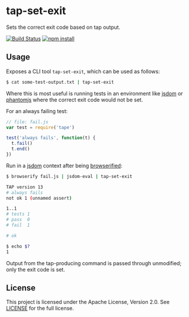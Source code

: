 # tap-set-exit

Sets the correct exit code based on tap output.

[![Build Status](http://img.shields.io/travis/urbanairship/tap-set-exit/master.svg?style=flat)](https://travis-ci.org/urbanairship/tap-set-exit)
[![npm install](http://img.shields.io/npm/dm/tap-set-exit.svg?style=flat)](https://www.npmjs.org/package/tap-set-exit)

## Usage

Exposes a CLI tool `tap-set-exit`, which can be used as follows:

```bash
$ cat some-test-output.txt | tap-set-exit
```

Where this is most useful is running tests in an environment like [jsdom][] or
[phantomjs][] where the correct exit code would not be set.

For an always failing test:

```javascript
// file: fail.js
var test = require('tape')

test('always fails', function(t) {
  t.fail()
  t.end()
})
```

Run in a [jsdom][] context after being [browserified][browserify]:

```bash
$ browserify fail.js | jsdom-eval | tap-set-exit

TAP version 13
# always fails 
not ok 1 (unnamed assert)

1..1
# tests 1
# pass  0
# fail  1

# ok

$ echo $?
1
```

Output from the tap-producing command is passed through unmodified; only the
exit code is set.

## License

This project is licensed under the Apache License, Version 2.0. See
[LICENSE][license] for the full license.

[license]: ./LICENSE
[jsdom]: https://github.com/tmpvar/jsdom
[phantomjs]: http://phantomjs.org/
[browserify]: http://browserify.org/
